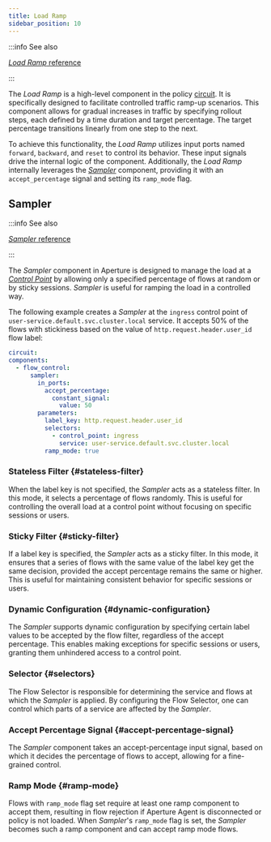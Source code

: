 ```yaml
---
title: Load Ramp
sidebar_position: 10
---
```


:::info See also

[_Load Ramp_ reference][load-ramp]

:::

The _Load Ramp_ is a high-level component in the policy [circuit](circuit.md).
It is specifically designed to facilitate controlled traffic ramp-up scenarios.
This component allows for gradual increases in traffic by specifying rollout
steps, each defined by a time duration and target percentage. The target
percentage transitions linearly from one step to the next.

To achieve this functionality, the _Load Ramp_ utilizes input ports named
`forward`, `backward`, and `reset` to control its behavior. These input signals
drive the internal logic of the component. Additionally, the _Load Ramp_
internally leverages the [_Sampler_](#sampler) component, providing it with an
`accept_percentage` signal and setting its `ramp_mode` flag.

## Sampler

:::info See also

[_Sampler_ reference][sampler]

:::

The _Sampler_ component in Aperture is designed to manage the load at a
[_Control Point_][control-point] by allowing only a specified percentage of
flows at random or by sticky sessions. _Sampler_ is useful for ramping the load
in a controlled way.

The following example creates a _Sampler_ at the `ingress` control point of
`user-service.default.svc.cluster.local` service. It accepts 50% of the flows
with stickiness based on the value of `http.request.header.user_id` flow label:

```yaml
circuit:
components:
  - flow_control:
      sampler:
        in_ports:
          accept_percentage:
            constant_signal:
              value: 50
        parameters:
          label_key: http.request.header.user_id
          selectors:
            - control_point: ingress
              service: user-service.default.svc.cluster.local
          ramp_mode: true
```

### Stateless Filter {#stateless-filter}

When the label key is not specified, the _Sampler_ acts as a stateless filter.
In this mode, it selects a percentage of flows randomly. This is useful for
controlling the overall load at a control point without focusing on specific
sessions or users.

### Sticky Filter {#sticky-filter}

If a label key is specified, the _Sampler_ acts as a sticky filter. In this
mode, it ensures that a series of flows with the same value of the label key get
the same decision, provided the accept percentage remains the same or higher.
This is useful for maintaining consistent behavior for specific sessions or
users.

### Dynamic Configuration {#dynamic-configuration}

The _Sampler_ supports dynamic configuration by specifying certain label values
to be accepted by the flow filter, regardless of the accept percentage. This
enables making exceptions for specific sessions or users, granting them
unhindered access to a control point.

### Selector {#selectors}

The Flow Selector is responsible for determining the service and flows at which
the _Sampler_ is applied. By configuring the Flow Selector, one can control
which parts of a service are affected by the _Sampler_.

### Accept Percentage Signal {#accept-percentage-signal}

The _Sampler_ component takes an accept-percentage input signal, based on which
it decides the percentage of flows to accept, allowing for a fine-grained
control.

### Ramp Mode {#ramp-mode}

Flows with `ramp_mode` flag set require at least one ramp component to accept
them, resulting in flow rejection if Aperture Agent is disconnected or policy is
not loaded. When _Sampler_'s `ramp_mode` flag is set, the _Sampler_ becomes such
a ramp component and can accept ramp mode flows.

[sampler]: /reference/configuration/spec.md#sampler
[control-point]: /concepts/control-point.md
[load-ramp]: /reference/configuration/spec.md#load-ramp

